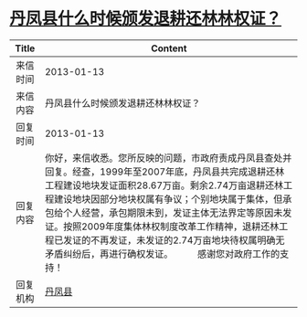 # <a href="http://www.shangluo.gov.cn/zmhd/ldxxxx.jsp?urltype=leadermail.LeaderMailContentUrl&wbtreeid=1112&leadermailid=1560">丹凤县什么时候颁发退耕还林林权证？</a>
| Title |                                                                                                                  Content                                                                                                                  |
|:-----:|-------------------------------------------------------------------------------------------------------------------------------------------------------------------------------------------------------------------------------------------|
| 来信时间  | 2013-01-13                                                                                                                                                                                                                                |
| 来信内容  | 丹凤县什么时候颁发退耕还林林权证？                                                                                                                                                                                                                         |
| 回复时间  | 2013-01-13                                                                                                                                                                                                                                |
| 回复内容  | 你好，来信收悉。您所反映的问题，市政府责成丹凤县查处并回复。经查，1999年至2007年底，丹凤县共完成退耕还林工程建设地块发证面积28.67万亩。剩余2.74万亩退耕还林工程建设地块因部分地块权属有争议；个别地块属于集体，但承包给个人经营，承包期限未到，发证主体无法界定等原因未发证。按照2009年度集体林权制度改革工作精神，退耕还林工程已发证的不再发证，未发证的2.74万亩地块待权属明确无矛盾纠纷后，再进行确权发证。          感谢您对政府工作的支持！ |
| 回复机构  | <a href="../../categories/agencies/丹凤县.md">丹凤县</a>                                                                                                                                                                                        |